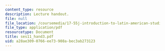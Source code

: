 ```yaml
---
content_type: resource
description: Lecture handout.
file: null
file_location: /coursemedia/17-55j-introduction-to-latin-american-studies-fall-2006/a28ae3090766ee73908abec3ab273123_ses11_hand3.pdf
file_type: application/pdf
resourcetype: Document
title: ses11_hand3.pdf
uid: a28ae309-0766-ee73-908a-bec3ab273123
---
```

